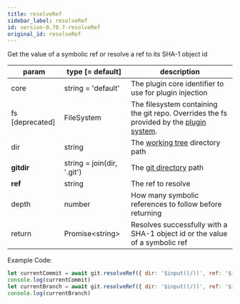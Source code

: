 ```yaml
---
title: resolveRef
sidebar_label: resolveRef
id: version-0.70.7-resolveRef
original_id: resolveRef
---
```


Get the value of a symbolic ref or resolve a ref to its SHA-1 object id

| param           | type [= default]           | description                                                                                               |
| --------------- | -------------------------- | --------------------------------------------------------------------------------------------------------- |
| core            | string = 'default'         | The plugin core identifier to use for plugin injection                                                    |
| fs [deprecated] | FileSystem                 | The filesystem containing the git repo. Overrides the fs provided by the [plugin system](./plugin_fs.md). |
| dir             | string                     | The [working tree](dir-vs-gitdir.md) directory path                                                       |
| **gitdir**      | string = join(dir, '.git') | The [git directory](dir-vs-gitdir.md) path                                                                |
| **ref**         | string                     | The ref to resolve                                                                                        |
| depth           | number                     | How many symbolic references to follow before returning                                                   |
| return          | Promise\<string\>          | Resolves successfully with a SHA-1 object id or the value of a symbolic ref                               |

Example Code:

```js live
let currentCommit = await git.resolveRef({ dir: '$input((/))', ref: '$input((HEAD))' })
console.log(currentCommit)
let currentBranch = await git.resolveRef({ dir: '$input((/))', ref: '$input((HEAD))', depth: $input((2)) })
console.log(currentBranch)
```

<script>
(function rewriteEditLink() {
  const el = document.querySelector('a.edit-page-link.button');
  if (el) {
    el.href = 'https://github.com/isomorphic-git/isomorphic-git/edit/main/src/commands/resolveRef.js';
  }
})();
</script>